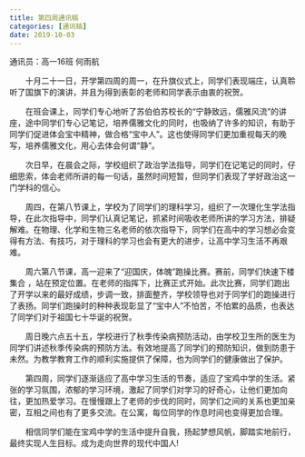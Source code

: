```yaml
---
title: 第四周通讯稿
categories: [通讯稿]
date: 2019-10-03
---
```


通讯员：高一16班 何雨航

　　十月二十一日，开学第四周的周一，在升旗仪式上，同学们表现端庄，认真聆听了国旗下的演讲，并且为得到表彰的老师和同学表示由衷的祝贺。

　　在班会课上，同学们专心地听了苏伯伯苏校长的“宁静致远，儒雅风流”的讲座，途中同学们专心记笔记，培养儒雅文化的同时，也吸纳了许多的知识，有助于同学们促进体会宝中精神，做合格“宝中人”。这也使得同学们更加重视每天的晚写，培养儒雅文化，用心去体会何谓“静”。

　　次日早，在晨会之际，学校组织了​政治学法指导，同学们在记笔记的同时，仔细思索，体会老师所讲的每一句话，虽然时间短暂，但同学们表现了学好政治这一门学科的信心。

　　周四，在第八节课上，学校为了同学们的理科学习，​组织了一次理化生学法指导，在此次指导中，同学们认真记笔记，抓紧时间吸收老师所讲的学习方法，排疑解难。在物理、化学和生物三名老师的依次指导下，同学们在高中的学习想必会变得有方法、有技巧，对于理科的学习也会有更大的进步，让高中学习生活不再艰难。

　　周六第八节课​，高一迎来了“迎国庆，体魄”跑操比赛。赛前，同学们快速下楼集合 ，站在预定位置。在老师的指挥下，比赛正式开始。此次比赛，同学们跑出了开学以来的最好成绩，步调一致，排面整齐，学校领导也对于同学们的跑操进行了表扬。同学们跑操时的种种表现彰显了“宝中人”不怕苦，不怕累的品质，也表达了同学们对于祖国七十华诞的祝贺。

　　周日晚六点五十五，学校进行了秋季传染病预防活动，由学校卫生所的医生为同学们讲述秋季传染病的预防方法。有效地提高了​同学们的预防知识，做到防患于未然。为教学教育工作的顺利实施提供了保障，也为同学们的健康做出了保护。

　　第四周，同学们逐渐适应了高中学习生活的节奏，适应了宝鸡中学的生活。紧张的学习氛围，浓郁的学习环境，激起了同学们对学习的好奇心，让他们更加向往，更加热爱学习。在慢慢跟上了老师的步伐的同时，同学们之间的关系也更加亲密，互相之间也有了更多交流。在公寓，每位同学的作息时间也变得更加合理。

　　相信同学们能在宝鸡中学的生活中提升自我，扬起梦想风帆，脚踏实地前行，最终实现人生目标。成为走向世界的现代中国人!
